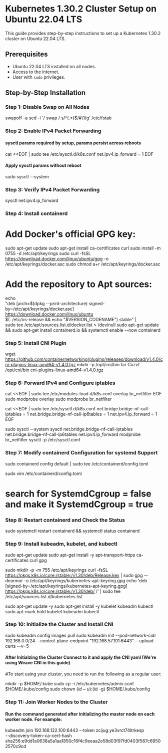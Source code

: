 # Kubernetes 1.30.2 Cluster Setup on Ubuntu 22.04 LTS
This guide provides step-by-step instructions to set up a Kubernetes 1.30.2 cluster on Ubuntu 22.04 LTS.

## Prerequisites

- Ubuntu 22.04 LTS installed on all nodes.
- Access to the internet.
- User with `sudo` privileges.

## Step-by-Step Installation

### Step 1: Disable Swap on All Nodes

swapoff -a
sed -i '/ swap / s/^\(.*\)$/#\1/g' /etc/fstab

### Step 2: Enable IPv4 Packet Forwarding

#### sysctl params required by setup, params persist across reboots

cat <<EOF | sudo tee /etc/sysctl.d/k8s.conf
net.ipv4.ip_forward = 1
EOF

#### Apply sysctl params without reboot

sudo sysctl --system

### Step 3: Verify IPv4 Packet Forwarding

sysctl net.ipv4.ip_forward

### Step 4: Install containerd

# Add Docker's official GPG key:
sudo apt-get update
sudo apt-get install ca-certificates curl
sudo install -m 0755 -d /etc/apt/keyrings
sudo curl -fsSL https://download.docker.com/linux/ubuntu/gpg -o /etc/apt/keyrings/docker.asc
sudo chmod a+r /etc/apt/keyrings/docker.asc

# Add the repository to Apt sources:
echo \
  "deb [arch=$(dpkg --print-architecture) signed-by=/etc/apt/keyrings/docker.asc] https://download.docker.com/linux/ubuntu \
  $(. /etc/os-release && echo "$VERSION_CODENAME") stable" | \
  sudo tee /etc/apt/sources.list.d/docker.list > /dev/null
sudo apt-get update && sudo apt-get install containerd.io && systemctl enable --now containerd

### Step 5: Install CNI Plugin

wget https://github.com/containernetworking/plugins/releases/download/v1.4.0/cni-plugins-linux-amd64-v1.4.0.tgz
mkdir -p /opt/cni/bin
tar Cxzvf /opt/cni/bin cni-plugins-linux-amd64-v1.4.0.tgz

### Step 6: Forward IPv4 and Configure iptables

cat <<EOF | sudo tee /etc/modules-load.d/k8s.conf
overlay
br_netfilter
EOF
sudo modprobe overlay
sudo modprobe br_netfilter

cat <<EOF | sudo tee /etc/sysctl.d/k8s.conf
net.bridge.bridge-nf-call-iptables = 1
net.bridge.bridge-nf-call-ip6tables = 1
net.ipv4.ip_forward = 1
EOF

sudo sysctl --system
sysctl net.bridge.bridge-nf-call-iptables net.bridge.bridge-nf-call-ip6tables net.ipv4.ip_forward
modprobe br_netfilter
sysctl -p /etc/sysctl.conf


### Step 7: Modify containerd Configuration for systemd Support
sudo containerd config default | sudo tee /etc/containerd/config.toml

sudo vim /etc/containerd/config.toml    
# search for SystemdCgroup = false and make it SystemdCgroup = true

### Step 8: Restart containerd and Check the Status

sudo systemctl restart containerd && systemctl status containerd

### Step 9: Install kubeadm, kubelet, and kubectl

sudo apt-get update
sudo apt-get install -y apt-transport-https ca-certificates curl gpg

sudo mkdir -p -m 755 /etc/apt/keyrings
curl -fsSL https://pkgs.k8s.io/core:/stable:/v1.30/deb/Release.key | sudo gpg --dearmor -o /etc/apt/keyrings/kubernetes-apt-keyring.gpg
echo 'deb [signed-by=/etc/apt/keyrings/kubernetes-apt-keyring.gpg] https://pkgs.k8s.io/core:/stable:/v1.30/deb/ /' | sudo tee /etc/apt/sources.list.d/kubernetes.list

sudo apt-get update -y
sudo apt-get install -y kubelet kubeadm kubectl
sudo apt-mark hold kubelet kubeadm kubectl


### Step 10: Initialize the Cluster and Install CNI

sudo kubeadm config images pull
sudo kubeadm init --pod-network-cidr 192.168.0.0/24 --control-plane-endpoint "192.168.57.101:6443" --upload-certs --v=5

#### After Initialzing the Cluster Connect to it and apply the CNI yaml (We're using Weave CNI in this guide)


#To start using your cluster, you need to run the following as a regular user:

mkdir -p $HOME/.kube
sudo cp -i /etc/kubernetes/admin.conf $HOME/.kube/config
sudo chown $(id -u):$(id -g) $HOME/.kube/config


### Step 11: Join Worker Nodes to the Cluster
#### Run the command generated after initializing the master node on each worker node. For example:

kubeadm join 192.168.122.100:6443 --token zcijug.ye3vrct74itrkesp \
        --discovery-token-ca-cert-hash sha256:e9dd1a0638a5a1aa1850c16f4c9eeaa2e58d03f97fd0403f587c69502570c9cd

